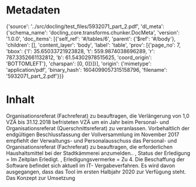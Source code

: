 # Metadaten
{'source': '../src/docling/test_files/5932071_part_2.pdf', 'dl_meta': {'schema_name': 'docling_core.transforms.chunker.DocMeta', 'version': '1.0.0', 'doc_items': [{'self_ref': '#/tables/6', 'parent': {'$ref': '#/body'}, 'children': [], 'content_layer': 'body', 'label': 'table', 'prov': [{'page_no': 7, 'bbox': {'l': 35.65033721923828, 't': 559.9874038696289, 'r': 787.3352661132812, 'b': 61.54302978515625, 'coord_origin': 'BOTTOMLEFT'}, 'charspan': [0, 0]}]}], 'origin': {'mimetype': 'application/pdf', 'binary_hash': 1604099057315158796, 'filename': '5932071_part_2.pdf'}}}

# Inhalt
Organisationsreferat (Fachreferat) zu beauftragen, die Verlängerung von 1,0 VZÄ bis 31.12.2018 befristeten VZÄ um ein Jahr beim Personal- und Organisationsreferat (Querschnittsreferat) zu veranlassen. Vorbehaltlich der endgültigen Beschlussfassung der Vollversammlung im November 2017 empfiehlt der Verwaltungs- und Personalausschuss das Personal- und Organisationsreferat (Fachreferat) zu beauftragen, die erforderlichen Haushaltsmittel bei der Stadtkämmerei anzumelden.. , Status der Erledigung = Im Zeitplan Erledigt. , Erledigungsvermerke = Zu 4. Die Beschaffung der Software befindet sich aktuell im IT- Vergabeverfahren. Es wird davon ausgegangen, dass das Tool im ersten Halbjahr 2020 zur Verfügung steht. Das Konzept zur Umsetzung
